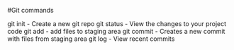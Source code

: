 #Git commands

git init - Create a new git repo
git status - View the changes to your project code
git add - add files to staging area
git commit - Creates a new commit with files from staging area
git log - View recent commits